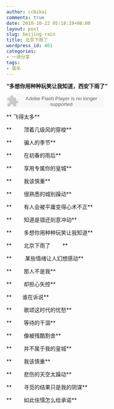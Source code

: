```yaml
---
author: ccbikai
comments: true
date: 2010-10-22 05:18:19+08:00
layout: post
slug: beijing-rain
title: 北京下雨了
wordpress_id: 461
categories:
- 一块分享
tags:
- 音乐
---
```


**“多想你用种种玩笑让我知道，西安下雨了”**

<embed src="http://www.xiami.com/widget/685324_3592765/singlePlayer.swf" type="application/x-shockwave-flash" width="257" height="33" wmode="transparent"></embed>

<!-- more -->


**    飞得太多**





** 　　顶着几级风的穿梭**




** 　　骗人的季节**




** 　　在初春的雨后**




** 　　享用专属你的皇城**




** 　　我该慎重**




** 　　很熟悉的城别躁动**




** 　　有人会被平庸变得心术不正**




** 　　知道是错还刻意冲动**




** 　　多想你用种种玩笑让我知道**




** 　　北京下雨了 　　**




**         某些情绪让人幻想感动**




** 　　那人不是我**




** 　　却担心失控**




**　　谁在诉说**




** 　　歌颂这时代的忧愁**




** 　　等待的干涸**




** 　　像被残酷割舍**




** 　　并不属于我的皇城**




** 　　我该慎重**




** 　　悲伤的天空太躁动**




** 　　寻觅的结果只是我的阴谋**




** 　　如此怯懦怎么给承诺**
